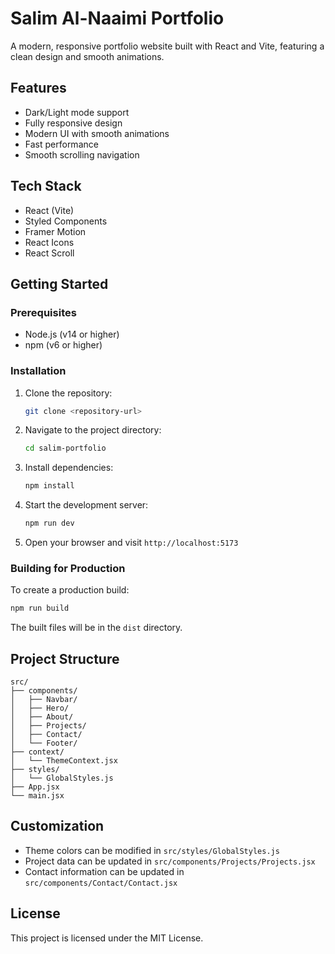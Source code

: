 # Salim Al-Naaimi Portfolio

A modern, responsive portfolio website built with React and Vite, featuring a clean design and smooth animations.

## Features

- Dark/Light mode support
- Fully responsive design
- Modern UI with smooth animations
- Fast performance
- Smooth scrolling navigation

## Tech Stack

- React (Vite)
- Styled Components
- Framer Motion
- React Icons
- React Scroll

## Getting Started

### Prerequisites

- Node.js (v14 or higher)
- npm (v6 or higher)

### Installation

1. Clone the repository:
   ```bash
   git clone <repository-url>
   ```

2. Navigate to the project directory:
   ```bash
   cd salim-portfolio
   ```

3. Install dependencies:
   ```bash
   npm install
   ```

4. Start the development server:
   ```bash
   npm run dev
   ```

5. Open your browser and visit `http://localhost:5173`

### Building for Production

To create a production build:

```bash
npm run build
```

The built files will be in the `dist` directory.

## Project Structure

```
src/
├── components/
│   ├── Navbar/
│   ├── Hero/
│   ├── About/
│   ├── Projects/
│   ├── Contact/
│   └── Footer/
├── context/
│   └── ThemeContext.jsx
├── styles/
│   └── GlobalStyles.js
├── App.jsx
└── main.jsx
```

## Customization

- Theme colors can be modified in `src/styles/GlobalStyles.js`
- Project data can be updated in `src/components/Projects/Projects.jsx`
- Contact information can be updated in `src/components/Contact/Contact.jsx`

## License

This project is licensed under the MIT License.
